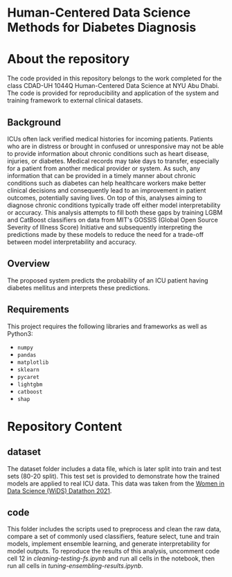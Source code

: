# Human-Centered Data Science Methods for Diabetes Diagnosis 

<!--te-->
About the repository
============
The code provided in this repository belongs to the work completed for the class CDAD-UH 1044Q Human-Centered Data Science at NYU Abu Dhabi. The code is provided for reproducibility and application of the system and training framework to external clinical datasets.

Background
----------
ICUs often lack verified medical histories for incoming patients. Patients who are in distress or brought in confused or unresponsive may not be able to provide information about chronic conditions such as heart disease, injuries, or diabetes. Medical records may take days to transfer, especially for a patient from another medical provider or system. As such, any information that can be provided in a timely manner about chronic conditions such as diabetes can help healthcare workers make better clinical decisions and consequently lead to an improvement in patient outcomes, potentially saving lives.
On top of this, analyses aiming to diagnose chronic conditions typically trade off either model interpretability or accuracy. This analysis attempts to fill both these gaps by training LGBM and CatBoost classifiers on data from MIT's GOSSIS (Global Open Source Severity of Illness Score) Initiative and subsequently interpreting the predictions made by these models to reduce the need for a trade-off between model interpretability and accuracy. 

Overview
--------
The proposed system predicts the probability of an ICU patient having diabetes mellitus and interprets these predictions. 

Requirements
--------------
This project requires the following libraries and frameworks as well as Python3:

- `numpy`
- `pandas`
- `matplotlib`
- `sklearn`
- `pycaret`
- `lightgbm`
- `catboost`
- `shap`

Repository Content
====================


dataset
--------
The dataset folder includes a data file, which is later split into train and test sets (80-20 split). This test set is provided to demonstrate how the trained models are applied to real ICU data.
This data was taken from the [Women in Data Science (WiDS) Datathon 2021](https://www.kaggle.com/c/widsdatathon2021/overview/description).

code
-----------------------------

This folder includes the scripts used to preprocess and clean the raw data, compare a set of commonly used classifiers, feature select, tune and train models, implement ensemble learning, and generate interpretability for model outputs.
To reproduce the results of this analysis, uncomment code cell 12 in _cleaning-testing-fs.ipynb_ and run all cells in the notebook, then run all cells in _tuning-ensembling-results.ipynb_.
